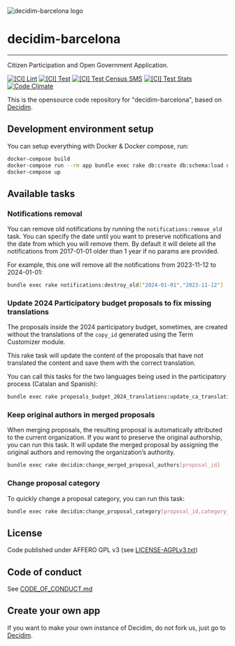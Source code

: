 ![decidim-barcelona logo](https://raw.githubusercontent.com/AjuntamentdeBarcelona/decidim.barcelona/master/app/assets/images/decidim-logo.png)

# decidim-barcelona

---

Citizen Participation and Open Government Application.

[![[CI] Lint](https://github.com/AjuntamentdeBarcelona/decidim-barcelona/actions/workflows/lint.yml/badge.svg)](https://github.com/AjuntamentdeBarcelona/decidim-barcelona/actions/workflows/lint.yml)
[![[CI] Test](https://github.com/AjuntamentdeBarcelona/decidim-barcelona/actions/workflows/test.yml/badge.svg)](https://github.com/AjuntamentdeBarcelona/decidim-barcelona/actions/workflows/test.yml)
[![[CI] Test Census SMS](https://github.com/AjuntamentdeBarcelona/decidim-barcelona/actions/workflows/test_census_sms.yml/badge.svg)](https://github.com/AjuntamentdeBarcelona/decidim-barcelona/actions/workflows/test_census_sms.yml)
[![[CI] Test Stats](https://github.com/AjuntamentdeBarcelona/decidim-barcelona/actions/workflows/test_stats.yml/badge.svg)](https://github.com/AjuntamentdeBarcelona/decidim-barcelona/actions/workflows/test_stats.yml)
[![Code Climate](https://codeclimate.com/github/AjuntamentdeBarcelona/decidim-barcelona/badges/gpa.svg)](https://codeclimate.com/github/AjuntamentdeBarcelona/decidim-barcelona)

This is the opensource code repository for "decidim-barcelona", based on [Decidim](https://github.com/AjuntamentdeBarcelona/decidim).

## Development environment setup

You can setup everything with Docker & Docker compose, run:

```bash
docker-compose build
docker-compose run --rm app bundle exec rake db:create db:schema:load db:seed
docker-compose up
```

## Available tasks

### Notifications removal

You can remove old notifications by running the `notifications:remove_old` task. You can specify the date until you want to preserve notifications and the date from which you will
remove them. By default it will delete all the notifications from 2017-01-01 older than 1 year if no params are provided.

For example, this one will remove all the notifications from 2023-11-12 to 2024-01-01:

```bash
bundle exec rake notifications:destroy_old["2024-01-01","2023-11-12"]
```

### Update 2024 Participatory budget proposals to fix missing translations

The proposals inside the 2024 participatory budget, sometimes, are created without the translations of the `copy_id` generated using the Term Customizer module.

This rake task will update the content of the proposals that have not translated the content and save them with the correct translation.

You can call this tasks for the two languages being used in the participatory process (Catalan and Spanish):

```bash
bundle exec rake proposals_budget_2024_translations:update_ca_translations
```

### Keep original authors in merged proposals

When merging proposals, the resulting proposal is automatically attributed to the current organization. If you want to preserve the original authorship, you can run this task. It
will update the merged proposal by assigning the original authors and removing the organization’s authority.

```bash
bundle exec rake decidim:change_merged_proposal_authors[proposal_id]
```

### Change proposal category

To quickly change a proposal category, you can run this task:

```bash
bundle exec rake decidim:change_proposal_category[proposal_id,category_id]
```

## License

Code published under AFFERO GPL v3 (see [LICENSE-AGPLv3.txt](LICENSE-AGPLv3.txt))

## Code of conduct

See [CODE_OF_CONDUCT.md](CODE_OF_CONDUCT.md)

## Create your own app

If you want to make your own instance of Decidim, do not fork us, just go to [Decidim](https://github.com/AjuntamentdeBarcelona/decidim).
